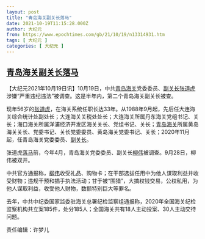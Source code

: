 ```yaml
---
layout: post
title: "青岛海关副关长落马"
date: 2021-10-19T11:15:28.000Z
author: 大纪元
from: https://www.epochtimes.com/gb/21/10/19/n13314931.htm
tags: [ 大纪元 ]
categories: [ 大纪元 ]
---
```

<!--1634642128000-->
[青岛海关副关长落马](https://www.epochtimes.com/gb/21/10/19/n13314931.htm)
------

<div>
<p>【大纪元2021年10月19日讯】10月19日，中共<a href="https://www.epochtimes.com/gb/tag/%E9%9D%92%E5%B2%9B%E6%B5%B7%E5%85%B3.html">青岛海关</a>党委委员、<a href="https://www.epochtimes.com/gb/tag/%E5%89%AF%E5%85%B3%E9%95%BF.html">副关长</a><a href="https://www.epochtimes.com/gb/tag/%E5%BC%A0%E9%81%93%E8%99%8E.html">张道虎</a>涉嫌“严重违纪违法”被调查。这是半年内，第二个青岛海关副关长被查。</p><p>现年56岁的<a href="https://www.epochtimes.com/gb/tag/%E5%BC%A0%E9%81%93%E8%99%8E.html">张道虎</a>，在海关系统任职长达33年。从1988年9月起，先后任大连海关综合统计处副处长；大连海关关税处处长；大连海关所属丹东海关党组书记、关长；海口海关所属洋浦经济开发区海关关长、党组书记、关长；<a href="https://www.epochtimes.com/gb/tag/%E9%9D%92%E5%B2%9B%E6%B5%B7%E5%85%B3.html">青岛海关</a>所属黄岛海关关长、党委书记、关长党委委员、黄岛海关党委书记、关长；2020年11月起，任青岛海关党委委员、<a href="https://www.epochtimes.com/gb/tag/%E5%89%AF%E5%85%B3%E9%95%BF.html">副关长</a>。</p><p>张道虎<a href="https://www.epochtimes.com/gb/tag/%E8%90%BD%E9%A9%AC.html">落马</a>前，今年4月，青岛海关党委委员、副关长<a href="https://www.epochtimes.com/gb/tag/%E6%9F%B3%E4%BC%9F.html">柳伟</a>被调查。9月28日，柳伟被双开。</p><p>中共官方通报称，<a href="https://www.epochtimes.com/gb/tag/%E6%9F%B3%E4%BC%9F.html">柳伟</a>收受礼品、购物卡；在干部选拔任用中为他人谋取利益并收受财物；违规干预和插手执法活动；甘于被“围猎”，大搞权钱交易，公权私用，为他人谋取利益，收受他人财物，数额特别巨大等罪名。</p><p>去年，中共中纪委国家监委驻海关总署纪检监察组通报称，2020年全国海关纪检监察机构共立案185件，处分185人；全国海关共有18人主动投案、30人主动交待问题。</p><p>责任编辑：许梦儿</p>
</div>
